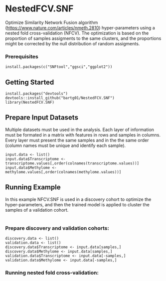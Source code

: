 # NestedFCV.SNF

Optimize Similarity Network Fusion algorithm (https://www.nature.com/articles/nmeth.2810) hyper-parameters using a nested fold cross-validation (NFCV). The optimization is based on the proportion of samples assigments to the same clusters, and the proportions might be corrected by the null distribution of random assigments.

### Prerequisites

`install.packages(c("SNFtool","ggsci","ggplot2"))`

## Getting Started
 
```
install.packages("devtools")
devtools::install_github("bartg01/NestedFCV.SNF")
library(NestedFCV.SNF)
```

## Prepare Input Datasets

Multiple datasets must be used in the analysis. Each layer of information must be formated in a matrix with features in rows and samples in columns. Every layer must present the same samples and in the the same order (column names must be unique and identify each sample).

```
input.data <- list()
input.data$Transcriptome <- transcriptome.values[,order(colnames(transcriptome.values))]
input.data$Methylome <- methylome.values[,order(colnames(methylome.values))]
```

## Running Example

In this example NFCV.SNF is used in a discovery cohort to optimize the hyper-parameters, and then the trained model is applied to cluster the samples of a validation cohort.<br/><br/>

### Prepare discovery and validation cohorts:
```
discovery.data <- list()
validation.data <- list()
discovery.data$Transcriptome <- input.data[samples,]
discovery.data$Methylome <- input.data[samples,]
validation.data$Transcriptome <- input.data[-samples,]
validation.data$Methylome <- input.data[-samples,]
```
### Running nested fold cross-validation:



